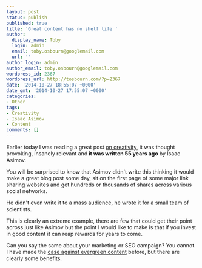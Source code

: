 ```yaml
---
layout: post
status: publish
published: true
title: 'Great content has no shelf life '
author:
  display_name: Toby
  login: admin
  email: toby.osbourn@googlemail.com
  url: ''
author_login: admin
author_email: toby.osbourn@googlemail.com
wordpress_id: 2367
wordpress_url: http://tosbourn.com/?p=2367
date: '2014-10-27 18:55:07 +0000'
date_gmt: '2014-10-27 17:55:07 +0000'
categories:
- Other
tags:
- Creativity
- Isaac Asimov
- Content
comments: []
---
```

<p>Earlier today I was reading a great post <a href="http://www.technologyreview.com/view/531911/isaac-asimov-asks-how-do-people-get-new-ideas/">on creativity</a>, it was thought provoking, insanely relevant and<strong> it was written 55 years ago </strong>by Isaac Asimov.</p>
<p>You will be surprised to know that Asimov didn't write this thinking it would make a great blog post some day, sit on the first page of some major link sharing websites and get hundreds or thousands of shares across various social networks.</p>
<p>He didn't even write it to a mass audience, he wrote it for a small team of scientists.</p>
<p>This is clearly an extreme example, there are few that could get their point across just like Asimov but the point I would like to make is that if you invest in good content it can reap rewards for years to come.</p>
<p>Can you say the same about your marketing or SEO campaign? You cannot. I have made the <a title="Problems with Evergreen Content" href="http://tosbourn.com/problems-with-evergreen-content/">case against evergreen content</a> before, but there are clearly some benefits.</p>

